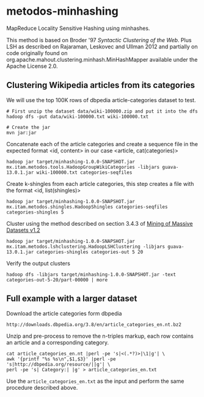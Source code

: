 metodos-minhashing
==================

MapReduce Locality Sensitive Hashing using minhashes.

This method is based on Broder '97 _Syntactic Clustering of the Web_.
Plus LSH as described on Rajaraman, Leskovec and Ullman 2012
and partially on code originally found on org.apache.mahout.clustering.minhash.MinHashMapper
available under the Apache License 2.0.


## Clustering Wikipedia articles from its categories

We will use the top 100K rows of dbpedia article-categories dataset to test. 

```
# First unzip the dataset data/wiki-100000.zip and put it into the dfs
hadoop dfs -put data/wiki-100000.txt wiki-100000.txt 

# Create the jar
mvn jar:jar
```

Concatenate each of the article categories and create a sequence file in the expected format <id, content> 
in our case <article, cat(categories)>

```
hadoop jar target/minhashing-1.0.0-SNAPSHOT.jar mx.itam.metodos.tools.HadoopGroupWikiCategories -libjars guava-13.0.1.jar wiki-100000.txt categories-seqfiles
```

Create k-shingles from each article categories, this step creates a file with the format <id, list(shingles)>

```
hadoop jar target/minhashing-1.0.0-SNAPSHOT.jar mx.itam.metodos.shingles.HadoopShingles categories-seqfiles categories-shingles 5
```

Cluster using the method described on section 3.4.3 of [Mining of Massive Datasets v1.2](http://infolab.stanford.edu/~ullman/mmds.html)

```
hadoop jar target/minhashing-1.0.0-SNAPSHOT.jar mx.itam.metodos.lshclustering.HadoopLSHClustering -libjars guava-13.0.1.jar categories-shingles categories-out 5 20
```

Verify the output clusters

```
hadoop dfs -libjars target/minhashing-1.0.0-SNAPSHOT.jar -text categories-out-5-20/part-00000 | more
```

## Full example with a larger dataset

Download the article categories form dbpedia

```
http://downloads.dbpedia.org/3.8/en/article_categories_en.nt.bz2
```

Unzip and pre-process to remove the n-triples markup, each row contains an article and a corresponding category.

```
cat article_categories_en.nt |perl -pe 's|<(.*?)>|\1|g'| \
awk '{printf "%s %s\n",$1,$3}' |perl -pe 's|http://dbpedia.org/resource/||g'| \
perl -pe 's| Category:| |g' > article_categories_en.txt
```

Use the `article_categories_en.txt` as the input and perform the same procedure described above.
